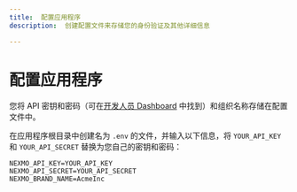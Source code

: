 ```yaml
---
title:  配置应用程序
description:  创建配置文件来存储您的身份验证及其他详细信息

---
```


配置应用程序
======

您将 API 密钥和密码（可在[开发人员 Dashboard](https://dashboard.nexmo.com) 中找到）和组织名称存储在配置文件中。

在应用程序根目录中创建名为 `.env` 的文件，并输入以下信息，将 `YOUR_API_KEY` 和 `YOUR_API_SECRET` 替换为您自己的密钥和密码：

    NEXMO_API_KEY=YOUR_API_KEY
    NEXMO_API_SECRET=YOUR_API_SECRET
    NEXMO_BRAND_NAME=AcmeInc

